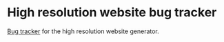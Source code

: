 High resolution website bug tracker
=======================

[Bug tracker](https://github.com/DevDavido/high-resolution-website/issues) for the high resolution website generator. 
